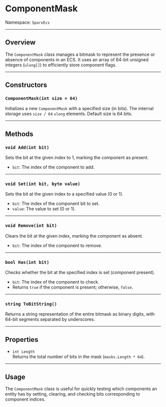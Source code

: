 # ComponentMask

Namespace: `SparxEcs`

---

## Overview

The `ComponentMask` class manages a bitmask to represent the presence or absence of components in an ECS. It uses an array of 64-bit unsigned integers (`ulong[]`) to efficiently store component flags.

---

## Constructors

### `ComponentMask(int size = 64)`

Initializes a new `ComponentMask` with a specified size (in bits). The internal storage uses `size / 64` `ulong` elements. Default size is 64 bits.

---

## Methods

### `void Add(int bit)`

Sets the bit at the given index to 1, marking the component as present.

- `bit`: The index of the component to add.

---

### `void Set(int bit, byte value)`

Sets the bit at the given index to a specified value (0 or 1).

- `bit`: The index of the component bit to set.
- `value`: The value to set (0 or 1).

---

### `void Remove(int bit)`

Clears the bit at the given index, marking the component as absent.

- `bit`: The index of the component to remove.

---

### `bool Has(int bit)`

Checks whether the bit at the specified index is set (component present).

- `bit`: The index of the component to check.
- Returns `true` if the component is present; otherwise, `false`.

---

### `string ToBitString()`

Returns a string representation of the entire bitmask as binary digits, with 64-bit segments separated by underscores.

---

## Properties

- `int Length`  
  Returns the total number of bits in the mask (`masks.Length * 64`).

---

## Usage

The `ComponentMask` class is useful for quickly testing which components an entity has by setting, clearing, and checking bits corresponding to component indices.

